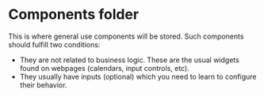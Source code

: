 # Components folder

This is where general use components will be stored. Such components should fulfill two conditions:

- They are not related to business logic. These are the usual widgets found on webpages (calendars, input controls, etc).
- They usually have inputs (optional) which you need to learn to configure their behavior.
